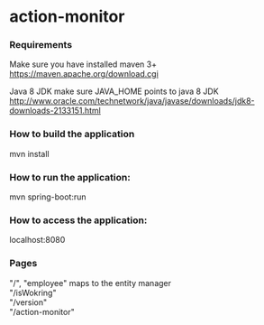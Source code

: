 # action-monitor

### Requirements
Make sure you have installed maven 3+
https://maven.apache.org/download.cgi

Java 8 JDK
make sure JAVA_HOME points to java 8 JDK
http://www.oracle.com/technetwork/java/javase/downloads/jdk8-downloads-2133151.html

### How to build the application
mvn install

### How to run the application:
mvn spring-boot:run

### How to access the application:
localhost:8080

### Pages
"/", "employee" maps to the entity manager <br />
"/isWokring" <br />
"/version" <br />
"/action-monitor" <br />

